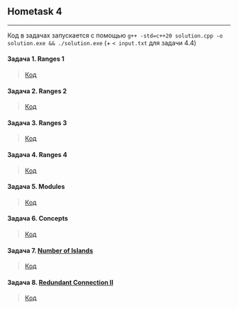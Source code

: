 ## Hometask 4
-----------

Код в задачах запускается с помощью `g++ -std=c++20 solution.cpp -o solution.exe && ./solution.exe` (+ `< input.txt` для задачи 4.4)

#### Задача 1. Ranges 1

> [Код](./task4.1)

#### Задача 2. Ranges 2

> [Код](./task4.2)

#### Задача 3. Ranges 3

> [Код](./task4.3)

#### Задача 4. Ranges 4

> [Код](./task4.4)

#### Задача 5. Modules

> [Код](./task4.5)

#### Задача 6. Concepts

> [Код](./task4.6)

#### Задача 7. [Number of Islands](https://leetcode.com/problems/number-of-islands)

> [Код](./task4.7)

#### Задача 8. [Redundant Connection II ](https://leetcode.com/problems/redundant-connection-ii/)

> [Код](./task4.8)